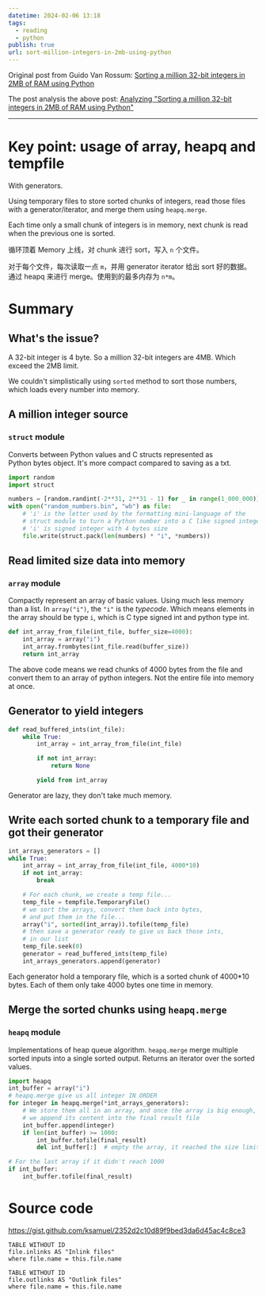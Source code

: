 ```yaml
---
datetime: 2024-02-06 13:18
tags:
  - reading
  - python
publish: true
url: sort-million-integers-in-2mb-using-python
---
```

Original post from Guido Van Rossum:
[Sorting a million 32-bit integers in 2MB of RAM using Python](http://neopythonic.blogspot.com/2008/10/sorting-million-32-bit-integers-in-2mb.html)

The post analysis the above post:
[Analyzing "Sorting a million 32-bit integers in 2MB of RAM using Python"](https://www.bitecode.dev/p/analyzing-sorting-a-million-32-bit)

---
# Key point: usage of array, heapq and tempfile
With generators.

Using temporary files to store sorted chunks of integers, read those files with a generator/iterator, and merge them using `heapq.merge`.

Each time only a small chunk of integers is in memory, next chunk is read when the previous one is sorted.

循环顶着 Memory 上线，对 chunk 进行 sort，写入 `n` 个文件。

对于每个文件，每次读取一点 `m`，并用 generator iterator 给出 sort 好的数据。通过 heapq 来进行 merge。使用到的最多内存为 `n*m`。

# Summary
## What's the issue?
A 32-bit integer is 4 byte. So a million 32-bit integers are 4MB. Which exceed the 2MB limit.

We couldn't simplistically using `sorted` method to sort those numbers, which loads every number into memory.

## A million integer source
### `struct` module
Converts between Python values and C structs represented as Python bytes object.
It's more compact compared to saving as a txt.
```python
import random
import struct

numbers = [random.randint(-2**31, 2**31 - 1) for _ in range(1_000_000)]
with open("random_numbers.bin", "wb") as file:
    # 'i' is the letter used by the formatting mini-language of the 
    # struct module to turn a Python number into a C like signed integer
    # 'i' is signed integer with 4 bytes size
    file.write(struct.pack(len(numbers) * "i", *numbers))
```

## Read limited size data into memory
### `array` module
Compactly represent an array of basic values. Using much less memory than a list.
In `array("i")`, the `"i"` is the *typecode*. Which means elements in the array should be type `i`, which is C type signed int and python type int.
```python
def int_array_from_file(int_file, buffer_size=4000):
    int_array = array("i")
    int_array.frombytes(int_file.read(buffer_size))
    return int_array
```
The above code means we read chunks of 4000 bytes from the file and convert them to an array of python integers. Not the entire file into memory at once.

## Generator to yield integers
```python
def read_buffered_ints(int_file):
    while True:
        int_array = int_array_from_file(int_file)

        if not int_array:
            return None

        yield from int_array
```
Generator are lazy, they don't take much memory.

## Write each sorted chunk to a temporary file and got their generator
```python
int_arrays_generators = []
while True:
    int_array = int_array_from_file(int_file, 4000*10)
    if not int_array:
        break

    # For each chunk, we create a temp file...
    temp_file = tempfile.TemporaryFile()
    # we sort the arrays, convert them back into bytes, 
    # and put them in the file...
    array("i", sorted(int_array)).tofile(temp_file)
    # then save a generator ready to give us back those ints, 
    # in our list
    temp_file.seek(0)
    generator = read_buffered_ints(temp_file)
    int_arrays_generators.append(generator)
```
Each generator hold a temporary file, which is a sorted chunk of 4000*10 bytes. Each of them only take 4000 bytes one time in memory.

## Merge the sorted chunks using `heapq.merge`
### `heapq` module
Implementations of heap queue algorithm.
`heapq.merge` merge multiple sorted inputs into a single sorted output. Returns an iterator over the sorted values.

```python
import heapq
int_buffer = array("i")
# heapq.merge give us all integer IN ORDER
for integer in heapq.merge(*int_arrays_generators):
    # We store them all in an array, and once the array is big enough,
    # we append its content into the final result file
    int_buffer.append(integer)
    if len(int_buffer) >= 1000:
        int_buffer.tofile(final_result)
        del int_buffer[:]  # empty the array, it reached the size limit

# For the last array if it didn't reach 1000
if int_buffer:
    int_buffer.tofile(final_result)
```

# Source code
https://gist.github.com/ksamuel/2352d2c10d89f9bed3da6d45ac4c8ce3


```dataview
TABLE WITHOUT ID
file.inlinks AS "Inlink files"
where file.name = this.file.name
```
```dataview
TABLE WITHOUT ID
file.outlinks AS "Outlink files"
where file.name = this.file.name
```